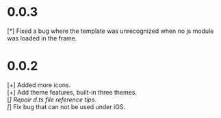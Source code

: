 # 0.0.3
[*] Fixed a bug where the template was unrecognized when no js module was loaded in the frame.

# 0.0.2
[+] Added more icons.  
[+] Add theme features, built-in three themes.  
[*] Repair d.ts file reference tips.  
[*] Fix bug that can not be used under iOS.